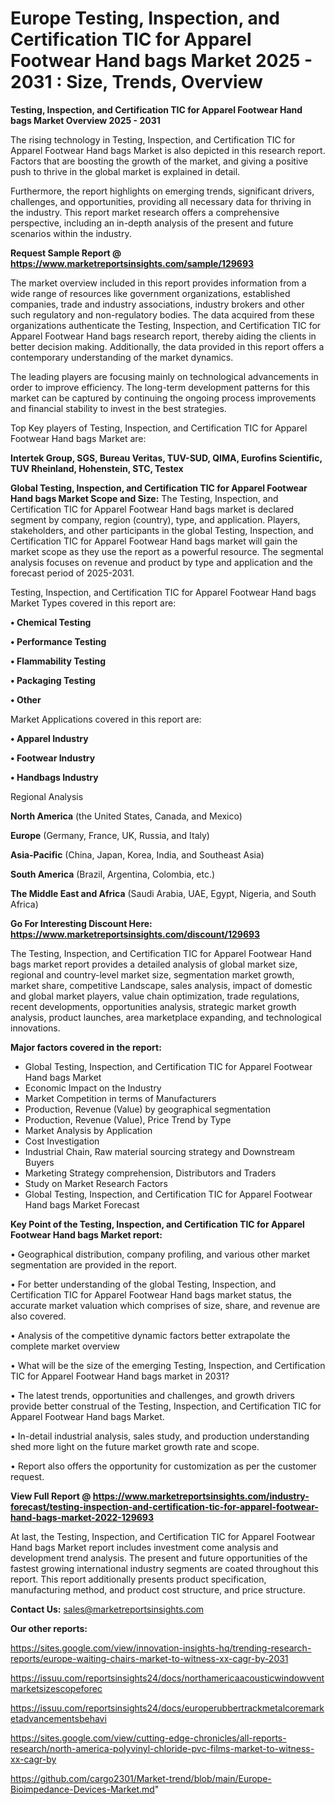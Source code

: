  # Europe Testing, Inspection, and Certification TIC for Apparel Footwear Hand bags Market 2025 - 2031 : Size, Trends, Overview

<Strong> Testing, Inspection, and Certification TIC for Apparel Footwear Hand bags Market Overview 2025 - 2031</strong>

The rising technology in Testing, Inspection, and Certification TIC for Apparel Footwear Hand bags Market is also depicted in this research report. Factors that are boosting the growth of the market, and giving a positive push to thrive in the global market is explained in detail.

Furthermore, the report highlights on emerging trends, significant drivers, challenges, and opportunities, providing all necessary data for thriving in the industry. This report market research offers a comprehensive perspective, including an in-depth analysis of the present and future scenarios within the industry.

<strong>Request Sample Report @ <a href=https://www.marketreportsinsights.com/sample/129693>https://www.marketreportsinsights.com/sample/129693</a></strong>

The market overview included in this report provides information from a wide range of resources like government organizations, established companies, trade and industry associations, industry brokers and other such regulatory and non-regulatory bodies. The data acquired from these organizations authenticate the Testing, Inspection, and Certification TIC for Apparel Footwear Hand bags research report, thereby aiding the clients in better decision making. Additionally, the data provided in this report offers a contemporary understanding of the market dynamics.

The leading players are focusing mainly on technological advancements in order to improve efficiency. The long-term development patterns for this market can be captured by continuing the ongoing process improvements and financial stability to invest in the best strategies.

Top Key players of Testing, Inspection, and Certification TIC for Apparel Footwear Hand bags Market are:

<strong>Intertek Group, SGS, Bureau Veritas, TUV-SUD, QIMA, Eurofins Scientific, TUV Rheinland, Hohenstein, STC, Testex</strong>

<strong><b>Global Testing, Inspection, and Certification TIC for Apparel Footwear Hand bags Market Scope and Size:</b></strong>
The Testing, Inspection, and Certification TIC for Apparel Footwear Hand bags market is declared segment by company, region (country), type, and application. Players, stakeholders, and other participants in the global Testing, Inspection, and Certification TIC for Apparel Footwear Hand bags market will gain the market scope as they use the report as a powerful resource. The segmental analysis focuses on revenue and product by type and application and the forecast period of 2025-2031.

Testing, Inspection, and Certification TIC for Apparel Footwear Hand bags Market Types covered in this report are:

<strong>• Chemical Testing

• Performance Testing

• Flammability Testing

• Packaging Testing

• Other</strong>

Market Applications covered in this report are:

<strong>• Apparel Industry

• Footwear Industry

• Handbags Industry</strong> 

Regional Analysis

<strong>North America</strong> (the United States, Canada, and Mexico)

<strong>Europe</strong> (Germany, France, UK, Russia, and Italy)

<strong>Asia-Pacific</strong> (China, Japan, Korea, India, and Southeast Asia)

<strong>South America</strong> (Brazil, Argentina, Colombia, etc.)

<strong>The Middle East and Africa</strong> (Saudi Arabia, UAE, Egypt, Nigeria, and South Africa)

<strong>Go For Interesting Discount Here: <a href=https://www.marketreportsinsights.com/discount/129693>https://www.marketreportsinsights.com/discount/129693</a></strong>

The Testing, Inspection, and Certification TIC for Apparel Footwear Hand bags market report provides a detailed analysis of global market size, regional and country-level market size, segmentation market growth, market share, competitive Landscape, sales analysis, impact of domestic and global market players, value chain optimization, trade regulations, recent developments, opportunities analysis, strategic market growth analysis, product launches, area marketplace expanding, and technological innovations.

<strong><b>Major factors covered in the report:</b></strong>
<ul>
  <li>Global Testing, Inspection, and Certification TIC for Apparel Footwear Hand bags Market </li>
  <li>Economic Impact on the Industry</li>
  <li>Market Competition in terms of Manufacturers</li>
  <li>Production, Revenue (Value) by geographical segmentation</li>
  <li>Production, Revenue (Value), Price Trend by Type</li>
  <li>Market Analysis by Application</li>
  <li>Cost Investigation</li>
  <li>Industrial Chain, Raw material sourcing strategy and Downstream Buyers</li>
  <li>Marketing Strategy comprehension, Distributors and Traders</li>
  <li>Study on Market Research Factors</li>
  <li>Global Testing, Inspection, and Certification TIC for Apparel Footwear Hand bags Market Forecast</li>
</ul>

<strong><b>Key Point of the Testing, Inspection, and Certification TIC for Apparel Footwear Hand bags Market report:</b></strong>

• Geographical distribution, company profiling, and various other market segmentation are provided in the report.

• For better understanding of the global Testing, Inspection, and Certification TIC for Apparel Footwear Hand bags market status, the accurate market valuation which comprises of size, share, and revenue are also covered.

• Analysis of the competitive dynamic factors better extrapolate the complete market overview

• What will be the size of the emerging Testing, Inspection, and Certification TIC for Apparel Footwear Hand bags market in 2031?

• The latest trends, opportunities and challenges, and growth drivers provide better construal of the Testing, Inspection, and Certification TIC for Apparel Footwear Hand bags Market.

• In-detail industrial analysis, sales study, and production understanding shed more light on the future market growth rate and scope.

• Report also offers the opportunity for customization as per the customer request.

<strong><b>View Full Report @ <a href=https://www.marketreportsinsights.com/industry-forecast/testing-inspection-and-certification-tic-for-apparel-footwear-hand-bags-market-2022-129693>https://www.marketreportsinsights.com/industry-forecast/testing-inspection-and-certification-tic-for-apparel-footwear-hand-bags-market-2022-129693</a></b></strong>


At last, the Testing, Inspection, and Certification TIC for Apparel Footwear Hand bags Market report includes investment come analysis and development trend analysis. The present and future opportunities of the fastest growing international industry segments are coated throughout this report. This report additionally presents product specification, manufacturing method, and product cost structure, and price structure.

<strong>Contact Us:</strong>
sales@marketreportsinsights.com

<strong>Our other reports:</strong>

<a href=https://sites.google.com/view/innovation-insights-hq/trending-research-reports/europe-waiting-chairs-market-to-witness-xx-cagr-by-2031>https://sites.google.com/view/innovation-insights-hq/trending-research-reports/europe-waiting-chairs-market-to-witness-xx-cagr-by-2031</a>

<a href=https://issuu.com/reportsinsights24/docs/northamericaacousticwindowventmarketsizescopeforec>https://issuu.com/reportsinsights24/docs/northamericaacousticwindowventmarketsizescopeforec</a>

<a href=https://issuu.com/reportsinsights24/docs/europerubbertrackmetalcoremarketadvancementsbehavi>https://issuu.com/reportsinsights24/docs/europerubbertrackmetalcoremarketadvancementsbehavi</a>

<a href=https://sites.google.com/view/cutting-edge-chronicles/all-reports-research/north-america-polyvinyl-chloride-pvc-films-market-to-witness-xx-cagr-by>https://sites.google.com/view/cutting-edge-chronicles/all-reports-research/north-america-polyvinyl-chloride-pvc-films-market-to-witness-xx-cagr-by</a>

<a href=https://github.com/cargo2301/Market-trend/blob/main/Europe-Bioimpedance-Devices-Market.md>https://github.com/cargo2301/Market-trend/blob/main/Europe-Bioimpedance-Devices-Market.md</a>"
